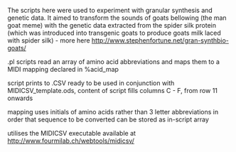 The scripts here were used to experiment with granular synthesis and genetic data. It aimed to transform the sounds of goats bellowing (the man goat meme) with the genetic data extracted from the spider silk protein (which was introduced into transgenic goats to produce goats milk laced with spider silk) - more here http://www.stephenfortune.net/gran-synthbio-goats/

.pl scripts read an array of amino acid abbreviations and maps them to a MIDI mapping declared in %acid_map

script prints to .CSV ready to be used in conjunction with MIDICSV_template.ods, content of script fills columns C - F, from row 11 onwards


mapping uses initials of amino acids rather than 3 letter abbreviations in order that sequence to be converted can be stored as in-script array

utilises the MIDICSV executable available at http://www.fourmilab.ch/webtools/midicsv/